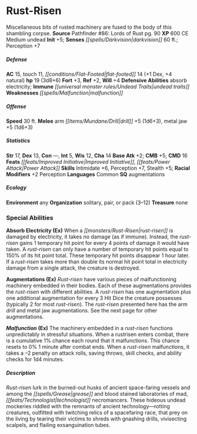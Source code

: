 ﻿---
cssclass: [monsters]
title1: Rust-Risen
desc_short: Miscellaneous bits of rusted machinery are fused to the body of this shambling
  corpse.
title2: Rust-Risen
CR: 2
sources:
- name: 'Pathfinder #86: Lords of Rust'
  page: 90
  link: http://paizo.com/products/btpy97az?Pathfinder-Adventure-Path-86-Lords-of-Rust
XP: 600
alignment: CE
size: Medium
type: undead
initiative:
  bonus: 5
senses:
  darkvision: 60
AC:
  AC: 15
  touch: 11
  flat_footed: 14
  components:
    dex: 1
    natural: 4
HP:
  HP: 19
  long: 3d8+6
saves:
  fort: 3
  ref: 2
  will: 4
defensive_abilities:
- absorb electricity
immunities:
- undead traits
weaknesses:
- malfunction
speeds:
  base: 30
attacks:
  melee:
  - - text: arm drill +5 (1d6+3)
      entries:
      - - damage: 1d6+3
      attack: arm drill
      bonus:
      - 5
    - text: metal jaw +5 (1d6+3)
      entries:
      - - damage: 1d6+3
      attack: metal jaw
      bonus:
      - 5
ability_scores:
  STR: 17
  DEX: 13
  CON:
  INT: 5
  WIS: 12
  CHA: 14
BAB: 2
CMB: 5
CMD: 16
feats:
- name: Improved Initiative
- name: Power Attack
skills:
  Intimidate: 6
  Perception: 7
  Stealth: 5
  _racial_mods:
    Perception:
      _: 2
languages:
- Common
special_qualities:
- augmentations
ecology:
  environment: any
  organization: solitary, pair, or pack (3-12)
  treasure_type: none
special_abilities:
  Absorb Electricity (Ex): When a rust-risen is damaged by electricity, it takes no
    damage (as if immune). Instead, the rust-risen gains 1 temporary hit point for
    every 4 points of damage it would have taken. A rust-risen can only have a number
    of temporary hit points equal to 150% of its hit point total. These temporary
    hit points disappear 1 hour later. If a rust-risen takes more than double its
    normal hit point total in electricity damage from a single attack, the creature
    is destroyed.
  Augmentations (Ex): Rust-risen have various pieces of malfunctioning machinery embedded
    in their bodies. Each of these augmentations provides the rust-risen with different
    abilities. A rust-risen has one augmentation plus one additional augmentation
    for every 3 Hit Dice the creature possesses (typically 2 for most rust-risen).
    The rust-risen presented here has the arm drill and metal jaw augmentations. See
    the next page for other augmentations.
  Malfunction (Ex): The machinery embedded in a rust-risen functions unpredictably
    in stressful situations. When a rustrisen enters combat, there is a cumulative
    1% chance each round that it malfunctions. This chance resets to 0% 1 minute after
    combat ends. When a rust-risen malfunctions, it takes a -2 penalty on attack rolls,
    saving throws, skill checks, and ability checks for 1d4 minutes.
desc_long: Rust-risen lurk in the burned-out husks of ancient space-faring vessels
  and among the grease and blood stained laboratories of mad, technologist necromancers.
  These hideous undead mockeries riddled with the remnants of ancient technology-rotting
  creatures, outfitted with twitching relics of a spacefaring race, that prey on the
  living by tearing their victims to shreds with gnashing drills, vivisecting scalpels,
  and flailing exsanguination tubes.

---

# Rust-Risen
Miscellaneous bits of rusted machinery are fused to the body of this shambling corpse.
**Source** Pathfinder #86: Lords of Rust pg. 90
**XP** 600
CE Medium undead
**Init** +5; **Senses** _[[spells/Darkvision|darkvision]]_ 60 ft.; Perception +7

##### Defense

**AC** 15, touch 11, _[[conditions/Flat-Footed|flat-footed]]_ 14 (+1 Dex, +4 natural)
**hp** 19 (3d8+6)
**Fort** +3, **Ref** +2, **Will** +4
**Defensive Abilities** absorb electricity; **Immune** _[[universal monster rules/Undead Traits|undead traits]]_
**Weaknesses** _[[spells/Malfunction|malfunction]]_

##### Offense
**Speed** 30 ft.
**Melee** arm _[[items/Mundane/Drill|drill]]_ +5 (1d6+3), metal jaw +5 (1d6+3)

##### Statistics
**Str** 17, **Dex** 13, **Con** —, **Int** 5, **Wis** 12, **Cha** 14
**Base Atk** +2; **CMB** +5; **CMD** 16
**Feats** _[[feats/Improved Initiative|Improved Initiative]]_, _[[feats/Power Attack|Power Attack]]_
**Skills** Intimidate +6, Perception +7, Stealth +5; **Racial Modifiers** +2 Perception
**Languages** Common
**SQ** augmentations

##### Ecology

**Environment** any
**Organization** solitary, pair, or pack (3–12)
**Treasure** none

### Special Abilities

**Absorb Electricity (Ex)** When a _[[monsters/Rust-Risen|rust-risen]]_ is damaged by electricity, it takes no damage (as if immune). Instead, the _rust-risen_ gains 1 temporary hit point for every 4 points of damage it would have taken. A _rust-risen_ can only have a number of temporary hit points equal to 150% of its hit point total. These temporary hit points disappear 1 hour later. If a _rust-risen_ takes more than double its normal hit point total in electricity damage from a single attack, the creature is destroyed.

**Augmentations (Ex)** _Rust-risen_ have various pieces of malfunctioning machinery embedded in their bodies. Each of these augmentations provides the _rust-risen_ with different abilities. A _rust-risen_ has one augmentation plus one additional augmentation for every 3 Hit Dice the creature possesses (typically 2 for most _rust-risen_). The _rust-risen_ presented here has the arm _drill_ and metal jaw augmentations. See the next page for other augmentations.

**_Malfunction_ (Ex)** The machinery embedded in a _rust-risen_ functions unpredictably in stressful situations. When a rustrisen enters combat, there is a cumulative 1% chance each round that it malfunctions. This chance resets to 0% 1 minute after combat ends. When a _rust-risen_ malfunctions, it takes a –2 penalty on attack rolls, saving throws, skill checks, and ability checks for 1d4 minutes.

##### Description

_Rust-risen_ lurk in the burned-out husks of ancient space-faring vessels and among the _[[spells/Grease|grease]]_ and blood stained laboratories of mad, _[[feats/Technologist|technologist]]_ necromancers. These hideous undead mockeries riddled with the remnants of ancient technology—rotting creatures, outfitted with twitching relics of a spacefaring race, that prey on the living by tearing their victims to shreds with gnashing drills, vivisecting scalpels, and flailing exsanguination tubes.